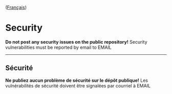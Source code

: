 ([Français](#sécurité))

# Security

**Do not post any security issues on the public repository!** Security vulnerabilities must be reported by email to EMAIL

______________________

## Sécurité

**Ne publiez aucun problème de sécurité sur le dépôt publique!** Les vulnérabilités de sécurité doivent être signalées par courriel à EMAIL
